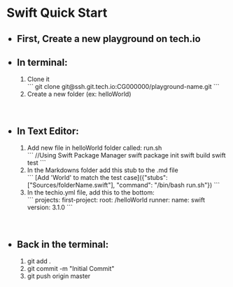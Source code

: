 <h1>Swift Quick Start</h1>

<ul>
    <h2><li>First, Create a new playground on tech.io</li></h2>
    <h2><li>In terminal:</li></h2>
        <ol>
            <li>Clone it</li>
            ```
            git clone git@ssh.git.tech.io:CG000000/playground-name.git
            ```
            <li>Create a new folder (ex: helloWorld)</li>
        </ol>
    <br/><br/>
    <h2><li>In Text Editor:</li></h2>
        <ol>
            <li>Add new file in helloWorld folder called: run.sh</li>
            ```
            //Using Swift Package Manager 
            swift package init
            swift build
            swift test
            ```
            <li>In the Markdowns folder add this stub to the .md file</li>
            ```
            [Add 'World' to match the test case]({"stubs": ["Sources/folderName.swift"], "command": "/bin/bash run.sh"})
            ```
            <li>In the techio.yml file, add this to the bottom:</li>
            ```
            projects:
  		      first-project:
   	 		  root: /helloWorld
    		  runner:
      		    name: swift
      			version: 3.1.0
            ```
        </ol>
    <br/><br/>
    <h2><li>Back in the terminal:</li></h2>
        <ol>
            <li>git add .</li>
            <li>git commit -m "Initial Commit"</li>
            <li>git push origin master</li>
        </ol>
</ul>
